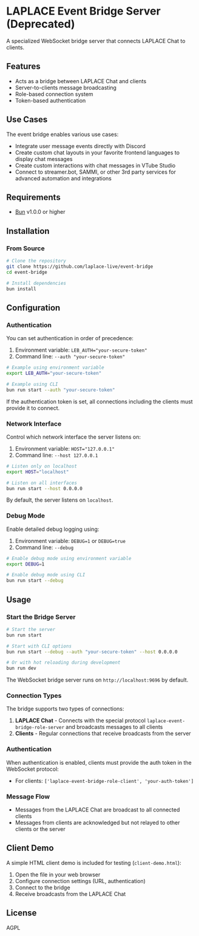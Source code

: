 # LAPLACE Event Bridge Server (Deprecated)

A specialized WebSocket bridge server that connects LAPLACE Chat to clients.

## Features

- Acts as a bridge between LAPLACE Chat and clients
- Server-to-clients message broadcasting
- Role-based connection system
- Token-based authentication

## Use Cases

The event bridge enables various use cases:

- Integrate user message events directly with Discord
- Create custom chat layouts in your favorite frontend languages to display chat messages
- Create custom interactions with chat messages in VTube Studio
- Connect to streamer.bot, SAMMI, or other 3rd party services for advanced automation and integrations

## Requirements

- [Bun](https://bun.com/) v1.0.0 or higher

## Installation

### From Source

```bash
# Clone the repository
git clone https://github.com/laplace-live/event-bridge
cd event-bridge

# Install dependencies
bun install
```

## Configuration

### Authentication

You can set authentication in order of precedence:

1. Environment variable: `LEB_AUTH="your-secure-token"`
2. Command line: `--auth "your-secure-token"`

```bash
# Example using environment variable
export LEB_AUTH="your-secure-token"

# Example using CLI
bun run start --auth "your-secure-token"
```

If the authentication token is set, all connections including the clients must provide it to connect.

### Network Interface

Control which network interface the server listens on:

1. Environment variable: `HOST="127.0.0.1"`
2. Command line: `--host 127.0.0.1`

```bash
# Listen only on localhost
export HOST="localhost"

# Listen on all interfaces
bun run start --host 0.0.0.0
```

By default, the server listens on `localhost`.

### Debug Mode

Enable detailed debug logging using:

1. Environment variable: `DEBUG=1` or `DEBUG=true`
2. Command line: `--debug`

```bash
# Enable debug mode using environment variable
export DEBUG=1

# Enable debug mode using CLI
bun run start --debug
```

## Usage

### Start the Bridge Server

```bash
# Start the server
bun run start

# Start with CLI options
bun run start --debug --auth "your-secure-token" --host 0.0.0.0

# Or with hot reloading during development
bun run dev
```

The WebSocket bridge server runs on `http://localhost:9696` by default.

### Connection Types

The bridge supports two types of connections:

1. **LAPLACE Chat** - Connects with the special protocol `laplace-event-bridge-role-server` and broadcasts messages to all clients
2. **Clients** - Regular connections that receive broadcasts from the server

### Authentication

When authentication is enabled, clients must provide the auth token in the WebSocket protocol:

- For clients: `['laplace-event-bridge-role-client', 'your-auth-token']`

### Message Flow

- Messages from the LAPLACE Chat are broadcast to all connected clients
- Messages from clients are acknowledged but not relayed to other clients or the server

## Client Demo

A simple HTML client demo is included for testing (`client-demo.html`):

1. Open the file in your web browser
2. Configure connection settings (URL, authentication)
3. Connect to the bridge
4. Receive broadcasts from the LAPLACE Chat

## License

AGPL
